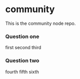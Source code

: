 community
=========

This is the community node repo.

### Question one

  first
  second
  third

### Question two

  fourth
  fifth
  sixth

